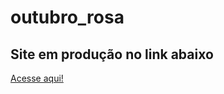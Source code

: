 # outubro_rosa
## Site em produção no link abaixo
[Acesse aqui!](https://outubro-rosa-topaz.vercel.app/)
